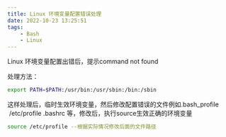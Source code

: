 ```yaml
---
title: Linux 环境变量配置错误处理
date: 2022-10-23 13:25:51
tags:
	- Bash
	- Linux
---
```

Linux 环境变量配置出错后，提示command not found<!--more-->

处理方法：

```bash
export PATH=$PATH:/usr/bin:/usr/sbin:/bin:/sbin
```

这样处理后，临时生效环境变量，然后修改配置错误的文件例如.bash_profile   /etc/profile .bashrc 等，修改后，执行source生效正确的环境变量

```bash
source /etc/profile --根据实际情况修改后面的文件路径
```
